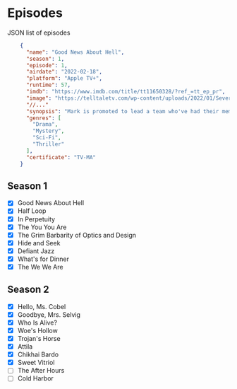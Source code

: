 # Episodes
JSON list of episodes

```json
    {
      "name": "Good News About Hell",
      "season": 1,
      "episode": 1,
      "airdate": "2022-02-18",
      "platform": "Apple TV+",
      "runtime": 57,
      "imdb": "https://www.imdb.com/title/tt11650328/?ref_=tt_ep_pr",
      "image": "https://telltaletv.com/wp-content/uploads/2022/01/Severance_Photo_010101-730x487.jpg",
      "//..."
      "synopsis": "Mark is promoted to lead a team who've had their memories surgically divided between their work and personal lives.",
      "genres": [
        "Drama",
        "Mystery",
        "Sci-Fi",
        "Thriller"
      ],
      "certificate": "TV-MA"
    }
```
## Season 1

- [x] Good News About Hell  
- [x] Half Loop  
- [x] In Perpetuity  
- [x] The You You Are  
- [x] The Grim Barbarity of Optics and Design  
- [x] Hide and Seek  
- [x] Defiant Jazz  
- [x] What's for Dinner  
- [x] The We We Are

## Season 2

- [x] Hello, Ms. Cobel
- [x] Goodbye, Mrs. Selvig
- [x] Who Is Alive?
- [x] Woe's Hollow
- [x] Trojan's Horse
- [x] Attila
- [x] Chikhai Bardo
- [x] Sweet Vitriol
- [ ] The After Hours
- [ ] Cold Harbor
